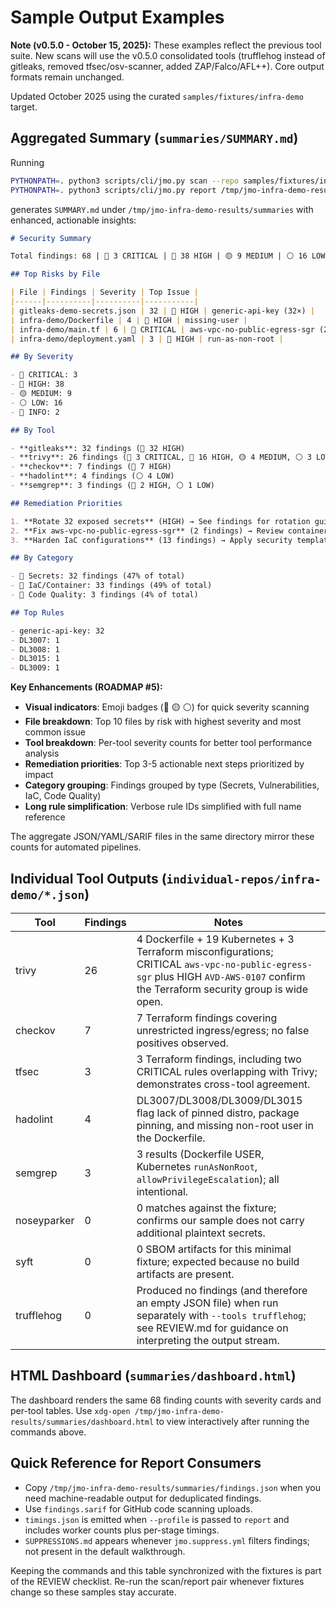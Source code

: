 # Sample Output Examples

**Note (v0.5.0 - October 15, 2025):** These examples reflect the previous tool suite. New scans will use the v0.5.0 consolidated tools (trufflehog instead of gitleaks, removed tfsec/osv-scanner, added ZAP/Falco/AFL++). Core output formats remain unchanged.

Updated October 2025 using the curated `samples/fixtures/infra-demo` target.

## Aggregated Summary (`summaries/SUMMARY.md`)

Running

```bash
PYTHONPATH=. python3 scripts/cli/jmo.py scan --repo samples/fixtures/infra-demo --results /tmp/jmo-infra-demo-results
PYTHONPATH=. python3 scripts/cli/jmo.py report /tmp/jmo-infra-demo-results
```

generates `SUMMARY.md` under `/tmp/jmo-infra-demo-results/summaries` with enhanced, actionable insights:

```markdown
# Security Summary

Total findings: 68 | 🔴 3 CRITICAL | 🔴 38 HIGH | 🟡 9 MEDIUM | ⚪ 16 LOW

## Top Risks by File

| File | Findings | Severity | Top Issue |
|------|----------|----------|-----------|
| gitleaks-demo-secrets.json | 32 | 🔴 HIGH | generic-api-key (32×) |
| infra-demo/Dockerfile | 4 | 🔴 HIGH | missing-user |
| infra-demo/main.tf | 6 | 🔴 CRITICAL | aws-vpc-no-public-egress-sgr (2×) |
| infra-demo/deployment.yaml | 3 | 🔴 HIGH | run-as-non-root |

## By Severity

- 🔴 CRITICAL: 3
- 🔴 HIGH: 38
- 🟡 MEDIUM: 9
- ⚪ LOW: 16
- 🔵 INFO: 2

## By Tool

- **gitleaks**: 32 findings (🔴 32 HIGH)
- **trivy**: 26 findings (🔴 3 CRITICAL, 🔴 16 HIGH, 🟡 4 MEDIUM, ⚪ 3 LOW)
- **checkov**: 7 findings (🔴 7 HIGH)
- **hadolint**: 4 findings (⚪ 4 LOW)
- **semgrep**: 3 findings (🔴 2 HIGH, ⚪ 1 LOW)

## Remediation Priorities

1. **Rotate 32 exposed secrets** (HIGH) → See findings for rotation guide
2. **Fix aws-vpc-no-public-egress-sgr** (2 findings) → Review container security best practices
3. **Harden IaC configurations** (13 findings) → Apply security templates

## By Category

- 🔑 Secrets: 32 findings (47% of total)
- 🐳 IaC/Container: 33 findings (49% of total)
- 🔧 Code Quality: 3 findings (4% of total)

## Top Rules

- generic-api-key: 32
- DL3007: 1
- DL3008: 1
- DL3015: 1
- DL3009: 1
```

**Key Enhancements (ROADMAP #5):**

- **Visual indicators**: Emoji badges (🔴 🟡 ⚪) for quick severity scanning
- **File breakdown**: Top 10 files by risk with highest severity and most common issue
- **Tool breakdown**: Per-tool severity counts for better tool performance analysis
- **Remediation priorities**: Top 3-5 actionable next steps prioritized by impact
- **Category grouping**: Findings grouped by type (Secrets, Vulnerabilities, IaC, Code Quality)
- **Long rule simplification**: Verbose rule IDs simplified with full name reference

The aggregate JSON/YAML/SARIF files in the same directory mirror these counts for automated pipelines.

## Individual Tool Outputs (`individual-repos/infra-demo/*.json`)

| Tool        | Findings | Notes |
|-------------|----------|-------|
| trivy       | 26       | 4 Dockerfile + 19 Kubernetes + 3 Terraform misconfigurations; CRITICAL `aws-vpc-no-public-egress-sgr` plus HIGH `AVD-AWS-0107` confirm the Terraform security group is wide open. |
| checkov     | 7        | 7 Terraform findings covering unrestricted ingress/egress; no false positives observed. |
| tfsec       | 3        | 3 Terraform findings, including two CRITICAL rules overlapping with Trivy; demonstrates cross-tool agreement. |
| hadolint    | 4        | DL3007/DL3008/DL3009/DL3015 flag lack of pinned distro, package pinning, and missing non-root user in the Dockerfile. |
| semgrep     | 3        | 3 results (Dockerfile USER, Kubernetes `runAsNonRoot`, `allowPrivilegeEscalation`); all intentional. |
| noseyparker | 0        | 0 matches against the fixture; confirms our sample does not carry additional plaintext secrets. |
| syft        | 0        | 0 SBOM artifacts for this minimal fixture; expected because no build artifacts are present. |
| trufflehog  | 0        | Produced no findings (and therefore an empty JSON file) when run separately with `--tools trufflehog`; see REVIEW.md for guidance on interpreting the output stream. |

## HTML Dashboard (`summaries/dashboard.html`)

The dashboard renders the same 68 finding counts with severity cards and per-tool tables. Use `xdg-open /tmp/jmo-infra-demo-results/summaries/dashboard.html` to view interactively after running the commands above.

## Quick Reference for Report Consumers

- Copy `/tmp/jmo-infra-demo-results/summaries/findings.json` when you need machine-readable output for deduplicated findings.
- Use `findings.sarif` for GitHub code scanning uploads.
- `timings.json` is emitted when `--profile` is passed to `report` and includes worker counts plus per-stage timings.
- `SUPPRESSIONS.md` appears whenever `jmo.suppress.yml` filters findings; not present in the default walkthrough.

Keeping the commands and this table synchronized with the fixtures is part of the REVIEW checklist. Re-run the scan/report pair whenever fixtures change so these samples stay accurate.
